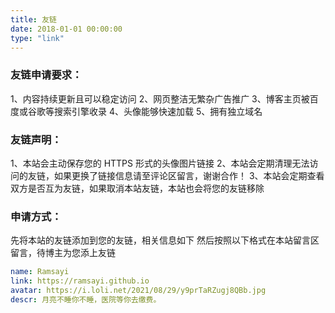 ```yaml
---
title: 友链
date: 2018-01-01 00:00:00
type: "link"
---
```

### 友链申请要求：

1、内容持续更新且可以稳定访问
2、网页整洁无繁杂广告推广
3、博客主页被百度或谷歌等搜索引擎收录
4、头像能够快速加载
5、拥有独立域名

### 友链声明：

1、本站会主动保存您的 HTTPS 形式的头像图片链接
2、本站会定期清理无法访问的友链，如果更换了链接信息请至评论区留言，谢谢合作！
3、本站会定期查看双方是否互为友链，如果取消本站友链，本站也会将您的友链移除

### 申请方式：

先将本站的友链添加到您的友链，相关信息如下
然后按照以下格式在本站留言区留言，待博主为您添上友链

```yml
name: Ramsayi
link: https://ramsayi.github.io
avatar: https://i.loli.net/2021/08/29/y9prTaRZugj8QBb.jpg
descr: 月亮不睡你不睡，医院等你去缴费。
```


